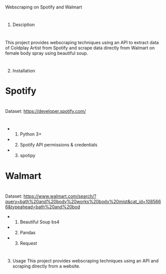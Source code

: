 # 
Webscraping on Spotify and Walmart
#
1) Desciption
#
This project provides webscraping techniques using an API to extract data of Coldplay Artist from Spotify and
scrape data directly from Walmart on female body spray using beautiful soup.
#
2) Installation
# Spotify
###
#
Dataset: https://developer.spotify.com/
#
- 1) Python 3+
- 2) Spotify API permissions & credentials
- 3) spotipy
# Walmart
#
Dataset: https://www.walmart.com/search/?query=bath%20and%20body%20works%20body%20mist&cat_id=1085666&typeahead=bath%20and%20bod
- 1) Beautiful Soup bs4
- 2) Pandas
- 3) Request
#
3) Usage
This project provides webscraping techniques using an API and scraping directly from a website.
#
